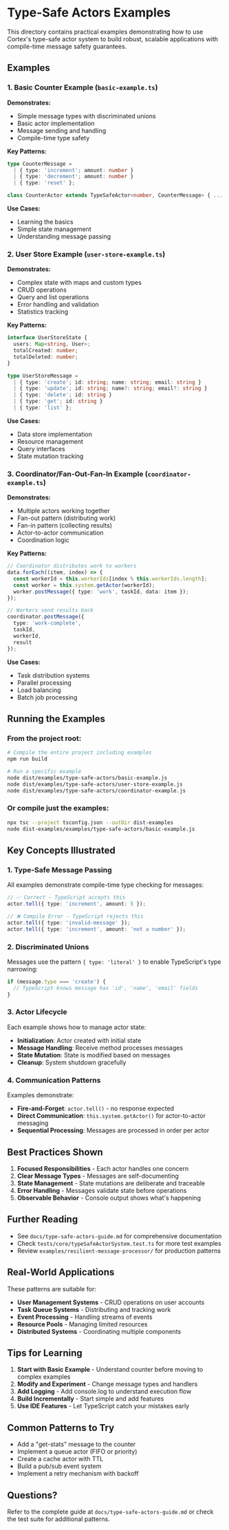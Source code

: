 # Type-Safe Actors Examples

This directory contains practical examples demonstrating how to use Cortex's type-safe actor system to build robust, scalable applications with compile-time message safety guarantees.

## Examples

### 1. Basic Counter Example (`basic-example.ts`)

**Demonstrates:**
- Simple message types with discriminated unions
- Basic actor implementation
- Message sending and handling
- Compile-time type safety

**Key Patterns:**
```typescript
type CounterMessage =
  | { type: 'increment'; amount: number }
  | { type: 'decrement'; amount: number }
  | { type: 'reset' };

class CounterActor extends TypeSafeActor<number, CounterMessage> { ... }
```

**Use Cases:**
- Learning the basics
- Simple state management
- Understanding message passing

### 2. User Store Example (`user-store-example.ts`)

**Demonstrates:**
- Complex state with maps and custom types
- CRUD operations
- Query and list operations
- Error handling and validation
- Statistics tracking

**Key Patterns:**
```typescript
interface UserStoreState {
  users: Map<string, User>;
  totalCreated: number;
  totalDeleted: number;
}

type UserStoreMessage =
  | { type: 'create'; id: string; name: string; email: string }
  | { type: 'update'; id: string; name?: string; email?: string }
  | { type: 'delete'; id: string }
  | { type: 'get'; id: string }
  | { type: 'list' };
```

**Use Cases:**
- Data store implementation
- Resource management
- Query interfaces
- State mutation tracking

### 3. Coordinator/Fan-Out-Fan-In Example (`coordinator-example.ts`)

**Demonstrates:**
- Multiple actors working together
- Fan-out pattern (distributing work)
- Fan-in pattern (collecting results)
- Actor-to-actor communication
- Coordination logic

**Key Patterns:**
```typescript
// Coordinator distributes work to workers
data.forEach((item, index) => {
  const workerId = this.workerIds[index % this.workerIds.length];
  const worker = this.system.getActor(workerId);
  worker.postMessage({ type: 'work', taskId, data: item });
});

// Workers send results back
coordinator.postMessage({
  type: 'work-complete',
  taskId,
  workerId,
  result
});
```

**Use Cases:**
- Task distribution systems
- Parallel processing
- Load balancing
- Batch job processing

## Running the Examples

### From the project root:

```bash
# Compile the entire project including examples
npm run build

# Run a specific example
node dist/examples/type-safe-actors/basic-example.js
node dist/examples/type-safe-actors/user-store-example.js
node dist/examples/type-safe-actors/coordinator-example.js
```

### Or compile just the examples:

```bash
npx tsc --project tsconfig.json --outDir dist-examples
node dist-examples/examples/type-safe-actors/basic-example.js
```

## Key Concepts Illustrated

### 1. Type-Safe Message Passing

All examples demonstrate compile-time type checking for messages:

```typescript
// ✅ Correct - TypeScript accepts this
actor.tell({ type: 'increment', amount: 5 });

// ❌ Compile Error - TypeScript rejects this
actor.tell({ type: 'invalid-message' });
actor.tell({ type: 'increment', amount: 'not a number' });
```

### 2. Discriminated Unions

Messages use the pattern `{ type: 'literal' }` to enable TypeScript's type narrowing:

```typescript
if (message.type === 'create') {
  // TypeScript knows message has 'id', 'name', 'email' fields
}
```

### 3. Actor Lifecycle

Each example shows how to manage actor state:

- **Initialization**: Actor created with initial state
- **Message Handling**: Receive method processes messages
- **State Mutation**: State is modified based on messages
- **Cleanup**: System shutdown gracefully

### 4. Communication Patterns

Examples demonstrate:

- **Fire-and-Forget**: `actor.tell()` - no response expected
- **Direct Communication**: `this.system.getActor()` for actor-to-actor messaging
- **Sequential Processing**: Messages are processed in order per actor

## Best Practices Shown

1. **Focused Responsibilities** - Each actor handles one concern
2. **Clear Message Types** - Messages are self-documenting
3. **State Management** - State mutations are deliberate and traceable
4. **Error Handling** - Messages validate state before operations
5. **Observable Behavior** - Console output shows what's happening

## Further Reading

- See `docs/type-safe-actors-guide.md` for comprehensive documentation
- Check `tests/core/typeSafeActorSystem.test.ts` for more test examples
- Review `examples/resilient-message-processor/` for production patterns

## Real-World Applications

These patterns are suitable for:

- **User Management Systems** - CRUD operations on user accounts
- **Task Queue Systems** - Distributing and tracking work
- **Event Processing** - Handling streams of events
- **Resource Pools** - Managing limited resources
- **Distributed Systems** - Coordinating multiple components

## Tips for Learning

1. **Start with Basic Example** - Understand counter before moving to complex examples
2. **Modify and Experiment** - Change message types and handlers
3. **Add Logging** - Add console.log to understand execution flow
4. **Build Incrementally** - Start simple and add features
5. **Use IDE Features** - Let TypeScript catch your mistakes early

## Common Patterns to Try

- Add a "get-stats" message to the counter
- Implement a queue actor (FIFO or priority)
- Create a cache actor with TTL
- Build a pub/sub event system
- Implement a retry mechanism with backoff

## Questions?

Refer to the complete guide at `docs/type-safe-actors-guide.md` or check the test suite for additional patterns.
